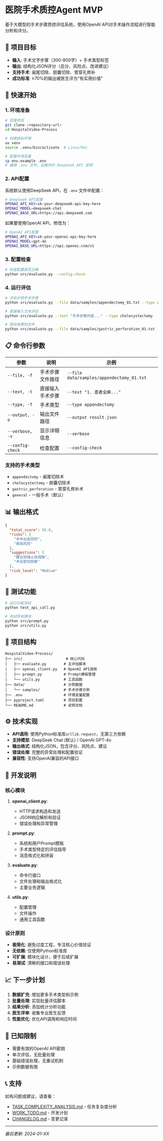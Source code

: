 # 医院手术质控Agent MVP

基于大模型的手术步骤质控评估系统，使用OpenAI API对手术操作流程进行智能分析和评分。

## 🎯 项目目标

- **输入**: 手术文字步骤（300-800字）+ 手术类型标签
- **输出**: 结构化JSON评分（总分、风险点、改进建议）
- **支持手术**: 阑尾切除、胆囊切除、胃穿孔修补
- **成功标准**: ≥70%的输出被医生评为"有实用价值"

## 🚀 快速开始

### 1. 环境准备

```bash
# 克隆项目
git clone <repository-url>
cd HospitalVideo-Process

# 创建虚拟环境
uv venv
source .venv/bin/activate  # Linux/Mac

# 配置环境变量
cp env.example .env
# 编辑 .env 文件，设置你的 DeepSeek API 密钥
```

### 2. API配置

系统默认使用DeepSeek API，在 `.env` 文件中配置：

```bash
# DeepSeek API配置
OPENAI_API_KEY=sk-your-deepseek-api-key-here
OPENAI_MODEL=deepseek-chat
OPENAI_BASE_URL=https://api.deepseek.com
```

如果要使用OpenAI API，修改为：
```bash
# OpenAI API配置
OPENAI_API_KEY=sk-your-openai-api-key-here
OPENAI_MODEL=gpt-4o
OPENAI_BASE_URL=https://api.openai.com/v1
```

### 3. 配置检查

```bash
# 检查配置是否正确
python src/evaluate.py --config-check
```

### 4. 运行评估

```bash
# 评估示例手术步骤
python src/evaluate.py --file data/samples/appendectomy_01.txt --type appendectomy --verbose

# 直接输入文本评估
python src/evaluate.py --text "手术步骤内容..." --type cholecystectomy

# 保存结果到文件
python src/evaluate.py --file data/samples/gastric_perforation_01.txt --type gastric_perforation --output results.json
```

## 📋 命令行参数

| 参数 | 说明 | 示例 |
|------|------|------|
| `--file, -f` | 手术步骤文件路径 | `--file data/samples/appendectomy_01.txt` |
| `--text, -t` | 直接输入手术步骤 | `--text "1. 患者全麻..."` |
| `--type, -T` | 手术类型 | `--type appendectomy` |
| `--output, -o` | 输出文件路径 | `--output result.json` |
| `--verbose, -v` | 显示详细信息 | `--verbose` |
| `--config-check` | 检查配置 | `--config-check` |

### 支持的手术类型

- `appendectomy` - 阑尾切除术
- `cholecystectomy` - 胆囊切除术
- `gastric_perforation` - 胃穿孔修补术
- `general` - 一般手术（默认）

## 📊 输出格式

```json
{
  "total_score": 85.0,
  "risks": [
    "术中出血风险",
    "感染风险"
  ],
  "suggestions": [
    "建议加强止血措施",
    "术后密切观察"
  ],
  "risk_level": "Medium"
}
```

## 🧪 测试功能

```bash
# 运行功能测试
python test_api_call.py

# 测试所有模块
python src/prompt.py
python src/utils.py
```

## 📁 项目结构

```
HospitalVideo-Process/
├── src/                    # 核心代码
│   ├── evaluate.py        # 主评估脚本
│   ├── openai_client.py   # OpenAI API调用
│   ├── prompt.py          # Prompt模板管理
│   └── utils.py           # 工具函数
├── data/                  # 示例数据
│   └── samples/           # 手术步骤示例
├── .env                   # 环境变量配置
├── pyproject.toml         # 项目配置
└── README.md              # 说明文档
```

## ⚙️ 技术实现

- **API调用**: 使用Python标准库`urllib.request`，无第三方依赖
- **支持模型**: DeepSeek Chat (默认) / OpenAI GPT-4o
- **输出格式**: 结构化JSON，包含评分、风险点、建议
- **错误处理**: 完整的异常处理和配置验证
- **兼容性**: 支持OpenAI兼容的API接口

## 🔧 开发说明

### 核心模块

1. **openai_client.py**: 
   - HTTP请求构造和发送
   - JSON响应解析和验证
   - 错误处理和异常管理

2. **prompt.py**:
   - 系统和用户Prompt模板
   - 手术类型特定的评估指导
   - 消息格式化和拼装

3. **evaluate.py**:
   - 命令行接口
   - 文件处理和输出格式化
   - 主要业务逻辑

4. **utils.py**:
   - 配置管理
   - 文件操作
   - 通用工具函数

### 设计原则

- **极简化**: 避免过度工程，专注核心价值验证
- **无依赖**: 仅使用Python标准库
- **可扩展**: 模块化设计，便于后续扩展
- **易测试**: 清晰的接口和错误处理

## 📈 下一步计划

1. **数据扩充**: 增加更多手术类型和示例
2. **批量处理**: 实现批量评估脚本
3. **结果分析**: 添加统计分析功能
4. **医生评审**: 收集专业医生反馈
5. **性能优化**: 优化API调用和响应时间

## 🐛 已知限制

- 需要有效的OpenAI API密钥
- 单次评估，无批量处理
- 基础错误处理，无重试机制
- 示例数据有限

## 📞 支持

如有问题或建议，请查看：
- [TASK_COMPLEXITY_ANALYSIS.md](TASK_COMPLEXITY_ANALYSIS.md) - 任务复杂度分析
- [WORK_TODO.md](WORK_TODO.md) - 开发计划
- [CHANGELOG.md](CHANGELOG.md) - 变更记录

---

*最后更新: 2024-01-XX*
